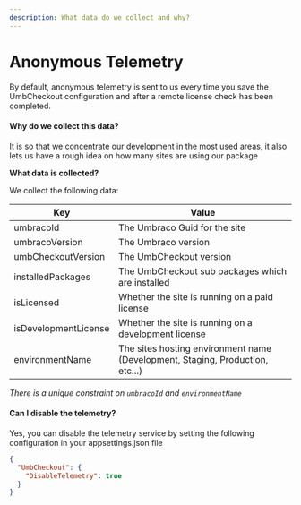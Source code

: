 ```yaml
---
description: What data do we collect and why?
---
```


# Anonymous Telemetry

By default, anonymous telemetry is sent to us every time you save the UmbCheckout configuration and after a remote license check has been completed.

#### Why do we collect this data?

It is so that we concentrate our development in the most used areas, it also lets us have a rough idea on how many sites are using our package

**What data is collected?**

We collect the following data:

| Key                  | Value                                                                         |
| -------------------- | ----------------------------------------------------------------------------- |
| umbracoId            | The Umbraco Guid for the site                                                 |
| umbracoVersion       | The Umbraco version                                                           |
| umbCheckoutVersion   | The UmbCheckout version                                                       |
| installedPackages    | The UmbCheckout sub packages which are installed                              |
| isLicensed           | Whether the site is running on a paid license                                 |
| isDevelopmentLicense | Whether the site is running on a development license                          |
| environmentName      | The sites hosting environment name (Development, Staging, Production, etc...) |

_There is a unique constraint on `umbracoId` and `environmentName`_

#### Can I disable the telemetry?

Yes, you can disable the telemetry service by setting the following configuration in your appsettings.json file

```json
{
  "UmbCheckout": {
    "DisableTelemetry": true
  }
}
```
